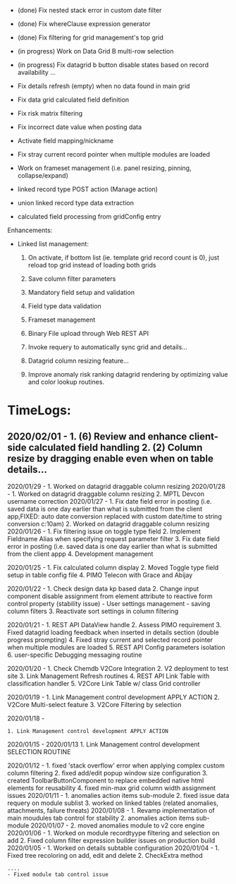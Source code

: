- (done) Fix nested stack error in custom date filter
- (done) Fix whereClause expression generator 
- (done) Fix filtering for grid management's top grid
- (in progress) Work on Data Grid B multi-row selection
- (in progress) Fix datagrid b button disable states based on record availability ...

- Fix details refresh (empty) when no data found in main grid
- Fix data grid calculated field definition
- Fix risk matrix filtering
- Fix incorrect date value when posting data
- Activate field mapping/nickname
- Fix stray current record pointer when multiple modules are loaded
- Work on frameset management (i.e. panel resizing, pinning, collapse/expand)
- linked record type POST action (Manage action)
- union linked record type data extraction
- calculated field processing from gridConfig entry

Enhancements:
- Linked list management:
	1. On activate, if bottom list (ie. template grid record count is 0), just reload top grid instead of
	   loading both grids
	2. Save column filter parameters  
	   
	3. Mandatory field setup and validation
	4. Field type data validation
	5. Frameset management
	6. Binary File upload through Web REST API
	7. Invoke requery to automatically sync grid and details...
	8. Datagrid column resizing feature...
	9. Improve anomaly risk ranking datagrid rendering by optimizing value and color lookup routines.
	   
TimeLogs:
=================================
2020/02/01 -
	1. (6) Review and enhance client-side calculated field handling
	2. (2) Column resize by dragging enable even when on table details...
---------------------------------
2020/01/29 -
	1. Worked on datagrid draggable column resizing
2020/01/28 -
	1. Worked on datagrid draggable column resizing
	2. MPTL Devcon username correction
2020/01/27 -
	1. Fix date field error in posting (i.e. saved data is one day earlier than what is submitted from the client app,FIXED: auto date conversion replaced with custom date/time to string conversion c:10am)
	2. Worked on datagrid draggable column resizing
2020/01/26 -
	1. Fix filtering issue on toggle type field
	2. Implement Fieldname Alias when specifying request parameter filter
	3. Fix date field error in posting (i.e. saved data is one day earlier than what is submitted from the client appp
	4. Development management
	
2020/01/25 -
	1. Fix calculated column display
	2. Moved Toggle type field setup in table config file
	4. PIMO Telecon with Grace and Abijay
	
2020/01/22 -
	1. Check design data kp based data
	2. Change input component disable assignment from element attribute to reactive form control property (stability issue)
	- User settings management
		- saving column filters
	3. Reactivate sort settings in column filtering

2020/01/21 -
	1. REST API DataView handle
	2. Assess PIMO requirement
	3. Fixed datagrid loading feedback when inserted in details section (double progress prompting)
	4. Fixed stray current and selected record pointer when multiple modules are loaded
	5. REST API Config parameters isolation
	6. user-specific Debugging messaging routine
	
2020/01/20 -
	1. Check Chemdb V2Core Integration
	2. V2 deployment to test site
	3. Link Management Refresh routines
	4. REST API Link Table with classification handler
	5. V2Core Link Table w/ class Grid controller
	
2020/01/19 -
	1. Link Management control development APPLY ACTION
	2. V2Core Multi-select feature
	3. V2Core Filtering by selection
	
2020/01/18 -	

	1. Link Management control development APPLY ACTION
	
2020/01/15 - 2020/01/13
	1. Link Management control development SELECTION ROUTINE
	
2020/01/12 -
	1. fixed 'stack overflow' error when applying complex custom column filtering
	2. fixed add/edit popup window size configuration
	3. created ToolbarButtonComponent to replace embedded native html elements for reusability
	4. fixed min-max grid column width assignment issues
2020/01/11 -
	1. anomalies action items sub-module
	2. fixed issue data requery on module sublist
	3. worked on linked tables (related anomalies, attachments, failure threats)
2020/01/08 -
	1. Revamp implementation of main moudules tab control for stability
	2. anomalies action items sub-module
2020/01/07 -
	2. moved anomalies module to v2 core engine
2020/01/06 -
	1. Worked on module recordtyype filtering and selection on add
	2. Fixed column filter expression builder issues on production build
2020/01/05 -
	1. Worked on details subtable configuration
2020/01/04 -
	1. Fixed tree recoloring on add, edit and delete
	2. CheckExtra method
	
	....
	- Fixed module tab control issue
	